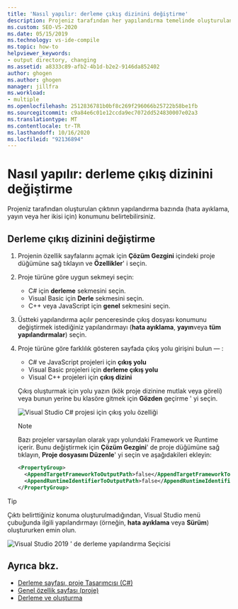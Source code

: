 ```yaml
---
title: 'Nasıl yapılır: derleme çıkış dizinini değiştirme'
description: Projeniz tarafından her yapılandırma temelinde oluşturulan çıktının konumunu nasıl belirtebileceğiniz hakkında bilgi edinin (hata ayıklama, yayın veya her ikisi için).
ms.custom: SEO-VS-2020
ms.date: 05/15/2019
ms.technology: vs-ide-compile
ms.topic: how-to
helpviewer_keywords:
- output directory, changing
ms.assetid: a8333c89-afb2-4b1d-b2e2-9146da852402
author: ghogen
ms.author: ghogen
manager: jillfra
ms.workload:
- multiple
ms.openlocfilehash: 2512836781b0bf8c269f296066b25722b58be1fb
ms.sourcegitcommit: c9a84e6c01e12ccda9ec7072dd524830007e02a3
ms.translationtype: MT
ms.contentlocale: tr-TR
ms.lasthandoff: 10/16/2020
ms.locfileid: "92136894"
---
```

# <a name="how-to-change-the-build-output-directory"></a>Nasıl yapılır: derleme çıkış dizinini değiştirme

Projeniz tarafından oluşturulan çıktının yapılandırma bazında (hata ayıklama, yayın veya her ikisi için) konumunu belirtebilirsiniz.

## <a name="change-the-build-output-directory"></a>Derleme çıkış dizinini değiştirme

1. Projenin özellik sayfalarını açmak için **Çözüm Gezgini** içindeki proje düğümüne sağ tıklayın ve **Özellikler**' i seçin.

2. Proje türüne göre uygun sekmeyi seçin:

   - C# için **derleme** sekmesini seçin.
   - Visual Basic için **Derle** sekmesini seçin.
   - C++ veya JavaScript için **genel** sekmesini seçin.

3. Üstteki yapılandırma açılır penceresinde çıkış dosyası konumunu değiştirmek istediğiniz yapılandırmayı (**hata ayıklama**, **yayın**veya **tüm yapılandırmalar**) seçin.

4. Proje türüne göre farklılık gösteren sayfada çıkış yolu girişini bulun &mdash; :

   - C# ve JavaScript projeleri için **çıkış yolu**
   - Visual Basic projeleri için **derleme çıkış yolu**
   - Visual C++ projeleri için **çıkış dizini**

   Çıkış oluşturmak için yolu yazın (kök proje dizinine mutlak veya göreli) veya bunun yerine bu klasöre gitmek için **Gözden** geçirme ' yi seçin.

   ![Visual Studio C# projesi için çıkış yolu özelliği](media/output-path.png)
   
   > [!NOTE]
   > Bazı projeler varsayılan olarak yapı yolundaki Framework ve Runtime içerir. Bunu değiştirmek için **Çözüm Gezgini**' de proje düğümüne sağ tıklayın, **Proje dosyasını Düzenle**' yi seçin ve aşağıdakileri ekleyin:
   > ```xml
   > <PropertyGroup>
   >   <AppendTargetFrameworkToOutputPath>false</AppendTargetFrameworkToOutputPath>
   >   <AppendRuntimeIdentifierToOutputPath>false</AppendRuntimeIdentifierToOutputPath>
   > </PropertyGroup>
   > ```

> [!TIP]
> Çıktı belirttiğiniz konuma oluşturulmadığından, Visual Studio menü çubuğunda ilgili yapılandırmayı (örneğin, **hata ayıklama** veya **Sürüm**) oluştururken emin olun.
>
> ![Visual Studio 2019 ' de derleme yapılandırma Seçicisi](media/build-configuration-chooser.png)

## <a name="see-also"></a>Ayrıca bkz.

- [Derleme sayfası, proje Tasarımcısı (C#)](../ide/reference/build-page-project-designer-csharp.md)
- [Genel özellik sayfası (proje)](/cpp/build/reference/general-property-page-project)
- [Derleme ve oluşturma](../ide/compiling-and-building-in-visual-studio.md)
